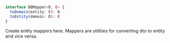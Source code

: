 ```typescript
interface DBMapper<D, E> {
  toDomain(entity: E): D
  toEntity(domain: D): E
}
```

Create entity mappers here. Mappers are utilities for converting dto to entity and vice versa.
